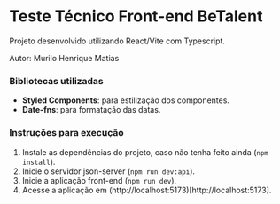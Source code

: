 # Teste Técnico Front-end BeTalent

Projeto desenvolvido utilizando React/Vite com Typescript.

Autor: Murilo Henrique Matias

### Bibliotecas utilizadas

- **Styled Components**: para estilização dos componentes.
- **Date-fns**: para formatação das datas.

### Instruções para execução

1. Instale as dependências do projeto, caso não tenha feito ainda (`npm install`).
2. Inicie o servidor json-server (`npm run dev:api`).
3. Inicie a aplicação front-end (`npm run dev`).
4. Acesse a aplicação em (http://localhost:5173)[http://localhost:5173].
